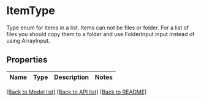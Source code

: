 # ItemType

Type enum for items in a list.      Items can not be files or folder. For a list of files you should copy them to a     folder and use FolderInput input instead of using ArrayInput.     
## Properties
Name | Type | Description | Notes
------------ | ------------- | ------------- | -------------

[[Back to Model list]](../README.md#documentation-for-models) [[Back to API list]](../README.md#documentation-for-api-endpoints) [[Back to README]](../README.md)


